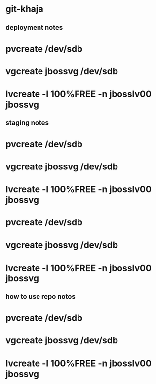 # git-khaja
## deployment notes
# pvcreate /dev/sdb
# vgcreate jbossvg /dev/sdb
# lvcreate -l 100%FREE -n jbosslv00 jbossvg

## staging notes
# pvcreate /dev/sdb
# vgcreate jbossvg /dev/sdb
# lvcreate -l 100%FREE -n jbosslv00 jbossvg
# pvcreate /dev/sdb
# vgcreate jbossvg /dev/sdb
# lvcreate -l 100%FREE -n jbosslv00 jbossvg

## how to use repo notos 
# pvcreate /dev/sdb
# vgcreate jbossvg /dev/sdb
# lvcreate -l 100%FREE -n jbosslv00 jbossvg
